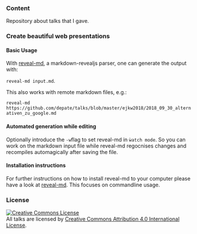 ### Content
Repository about talks that I gave.

### Create beautiful web presentations
#### Basic Usage 
With [reveal-md](https://github.com/webpro/reveal-md), a markdown-revealjs parser, one can generate the output with:

`reveal-md input.md`.

This also works with remote markdown files, e.g.:

`reveal-md https://github.com/depate/talks/blob/master/ejkw2018/2018_09_30_alternativen_zu_google.md`

#### Automated generation while editing

Optionally introduce the `-w`flag to set reveal-md in `ẁatch mode`. So you can work on the markdown input file while reveal-md regocnises changes and recompiles automagically after saving the file.


#### Installation instructions

For further instructions on how to install reveal-md to your computer please have a look at [reveal-md](https://github.com/webpro/reveal-md).
This focuses on commandline usage.

### License
<a rel="license" href="http://creativecommons.org/licenses/by/4.0/"><img alt="Creative Commons License" style="border-width:0" src="https://i.creativecommons.org/l/by/4.0/88x31.png" /></a><br />All talks are licensed by <a rel="license" href="http://creativecommons.org/licenses/by/4.0/">Creative Commons Attribution 4.0 International License</a>.
